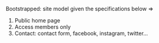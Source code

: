 Bootstrapped: site model given the specifications below =>

1) Public home page
2) Access members only
3) Contact: contact form, facebook, instagram, twitter...
